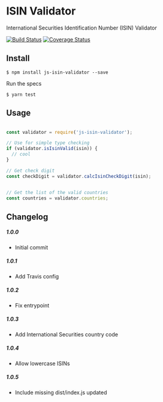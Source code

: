 # ISIN Validator

International Securities Identification Number (ISIN) Validator

[![Build Status](https://travis-ci.org/JonaMX/js-isin-validator.svg?branch=master)](https://travis-ci.org/JonaMX/js-isin-validator)
[![Coverage Status](https://coveralls.io/repos/github/JonaMX/js-isin-validator/badge.svg?branch=master)](https://coveralls.io/github/JonaMX/js-isin-validator?branch=master)

## Install

```
$ npm install js-isin-validator --save
```

Run the specs

```
$ yarn test
```

## Usage

```js

const validator = require('js-isin-validator');

// Use for simple type checking
if (validator.isIsinValid(isin)) {
  // cool
}

// Get check digit
const checkDigit = validator.calcIsinCheckDigit(isin);


// Get the list of the valid countries
const countries = validator.countries;
```
## Changelog

##### 1.0.0

  - Initial commit
##### 1.0.1

  - Add Travis config
##### 1.0.2

  - Fix entrypoint
##### 1.0.3

  - Add International Securities country code
##### 1.0.4

  - Allow lowercase ISINs

##### 1.0.5

  - Include missing dist/index.js updated